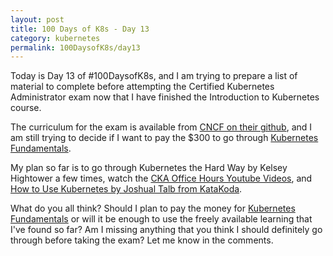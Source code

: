 ```yaml
---
layout: post
title: 100 Days of K8s - Day 13
category: kubernetes
permalink: 100DaysofK8s/day13
---
```


Today is Day 13 of #100DaysofK8s, and I am trying to prepare a list of material to complete before attempting the Certified Kubernetes Administrator exam now that I have finished the Introduction to Kubernetes course.

The curriculum for the exam is available from [CNCF on their github](https://github.com/cncf/curriculum/blob/master/CKA_Curriculum_V1.14.1.pdf), and I am still trying to decide if I want to pay the $300 to go through [Kubernetes Fundamentals](https://training.linuxfoundation.org/training/kubernetes-fundamentals/).

My plan so far is to go through Kubernetes the Hard Way by Kelsey Hightower a few times, watch the [CKA Office Hours Youtube Videos](https://www.youtube.com/playlist?list=PL5cnXKhXmBeZlQSe6xBSchFCM2Mi3fYCa), and [How to Use Kubernetes by Joshual Talb from KataKoda](https://www.katacoda.com/joshuatalb/courses/kubernetes).

What do you all think? Should I plan to pay the money for [Kubernetes Fundamentals](https://training.linuxfoundation.org/training/kubernetes-fundamentals/) or will it be enough to use the freely available learning that I've found so far?  Am I missing anything that you think I should definitely go through before taking the exam? Let me know in the comments. 
